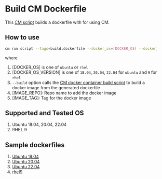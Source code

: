 # Build CM Dockerfile
This [CM script](https://github.com/mlcommons/ck/blob/master/cm/docs/tutorial-scripts.md) builds a dockerfile with for using CM.

## How to use
```bash
cm run script --tags=build,dockerfile --docker_os=[DOCKER_OS] --docker_os_version=[DOCKER_OS_VERSION] [--build --image_repo=[IMAGE_REPO] --image_tag=[IMAGE_TAG]
```
where
1. [DOCKER_OS] is one of `ubuntu` or `rhel`
2. [DOCKER_OS_VERSION] is one of `18.04`, `20.04`, `22.04` for `ubuntu` and `9` for `rhel`
3. `--build` option calls the [CM docker container build script](https://github.com/mlcommons/ck/blob/master/cm-mlops/script/build-docker-image) to build a docker image from the generated dockerfile
4. [IMAGE_REPO]: Repo name to add the docker image
5. [IMAGE_TAG]: Tag for the docker image

## Supported and Tested OS
1. Ubuntu 18.04, 20.04, 22.04
2. RHEL 9

## Sample dockerfiles
1. [Ubuntu 18.04]()
2. [Ubuntu 20.04]()
1. [Ubuntu 22.04]()
1. [rhel9]()

